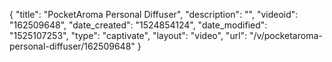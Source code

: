 {
    "title": "PocketAroma Personal Diffuser",
    "description": "",
    "videoid": "162509648",
    "date_created": "1524854124",
    "date_modified": "1525107253",
    "type": "captivate",
    "layout": "video",
    "url": "\/v\/pocketaroma-personal-diffuser\/162509648"
}